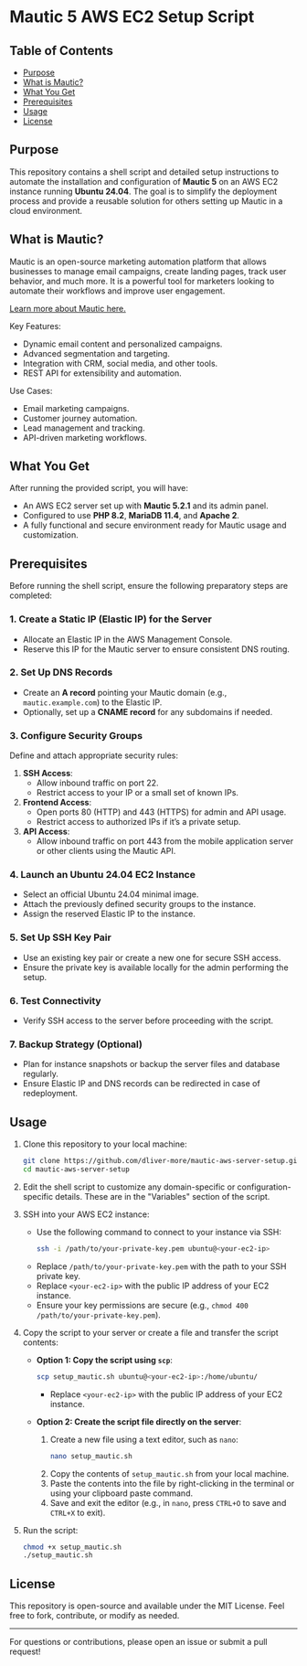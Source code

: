 # Mautic 5 AWS EC2 Setup Script

## Table of Contents
- [Purpose](#purpose)
- [What is Mautic?](#what-is-mautic)
- [What You Get](#what-you-get)
- [Prerequisites](#prerequisites)
- [Usage](#usage)
- [License](#license)

## Purpose
This repository contains a shell script and detailed setup instructions to automate the installation and configuration of **Mautic 5** on an AWS EC2 instance running **Ubuntu 24.04**. The goal is to simplify the deployment process and provide a reusable solution for others setting up Mautic in a cloud environment.

## What is Mautic?
Mautic is an open-source marketing automation platform that allows businesses to manage email campaigns, create landing pages, track user behavior, and much more. It is a powerful tool for marketers looking to automate their workflows and improve user engagement.

[Learn more about Mautic here.](https://www.mautic.org)

Key Features:
- Dynamic email content and personalized campaigns.
- Advanced segmentation and targeting.
- Integration with CRM, social media, and other tools.
- REST API for extensibility and automation.

Use Cases:
- Email marketing campaigns.
- Customer journey automation.
- Lead management and tracking.
- API-driven marketing workflows.

## What You Get
After running the provided script, you will have:
- An AWS EC2 server set up with **Mautic 5.2.1** and its admin panel.
- Configured to use **PHP 8.2**, **MariaDB 11.4**, and **Apache 2**.
- A fully functional and secure environment ready for Mautic usage and customization.

## Prerequisites
Before running the shell script, ensure the following preparatory steps are completed:

### 1. Create a Static IP (Elastic IP) for the Server
- Allocate an Elastic IP in the AWS Management Console.
- Reserve this IP for the Mautic server to ensure consistent DNS routing.

### 2. Set Up DNS Records
- Create an **A record** pointing your Mautic domain (e.g., `mautic.example.com`) to the Elastic IP.
- Optionally, set up a **CNAME record** for any subdomains if needed.

### 3. Configure Security Groups
Define and attach appropriate security rules:
1. **SSH Access**:
   - Allow inbound traffic on port 22.
   - Restrict access to your IP or a small set of known IPs.
2. **Frontend Access**:
   - Open ports 80 (HTTP) and 443 (HTTPS) for admin and API usage.
   - Restrict access to authorized IPs if it’s a private setup.
3. **API Access**:
   - Allow inbound traffic on port 443 from the mobile application server or other clients using the Mautic API.

### 4. Launch an Ubuntu 24.04 EC2 Instance
- Select an official Ubuntu 24.04 minimal image.
- Attach the previously defined security groups to the instance.
- Assign the reserved Elastic IP to the instance.

### 5. Set Up SSH Key Pair
- Use an existing key pair or create a new one for secure SSH access.
- Ensure the private key is available locally for the admin performing the setup.

### 6. Test Connectivity
- Verify SSH access to the server before proceeding with the script.

### 7. Backup Strategy (Optional)
- Plan for instance snapshots or backup the server files and database regularly.
- Ensure Elastic IP and DNS records can be redirected in case of redeployment.

## Usage
1. Clone this repository to your local machine:
   ```bash
   git clone https://github.com/dliver-more/mautic-aws-server-setup.git
   cd mautic-aws-server-setup
   ```

2. Edit the shell script to customize any domain-specific or configuration-specific details. These are in the "Variables" section of the script.

3. SSH into your AWS EC2 instance:
   - Use the following command to connect to your instance via SSH:
     ```bash
     ssh -i /path/to/your-private-key.pem ubuntu@<your-ec2-ip>
     ```
   - Replace `/path/to/your-private-key.pem` with the path to your SSH private key.
   - Replace `<your-ec2-ip>` with the public IP address of your EC2 instance.
   - Ensure your key permissions are secure (e.g., `chmod 400 /path/to/your-private-key.pem`).

4. Copy the script to your server or create a file and transfer the script contents:
   - **Option 1: Copy the script using `scp`**:
     ```bash
     scp setup_mautic.sh ubuntu@<your-ec2-ip>:/home/ubuntu/
     ```
     - Replace `<your-ec2-ip>` with the public IP address of your EC2 instance.
   
   - **Option 2: Create the script file directly on the server**:
     1. Create a new file using a text editor, such as `nano`:
        ```bash
        nano setup_mautic.sh
        ```
     2. Copy the contents of `setup_mautic.sh` from your local machine.
     3. Paste the contents into the file by right-clicking in the terminal or using your clipboard paste command.
     4. Save and exit the editor (e.g., in `nano`, press `CTRL+O` to save and `CTRL+X` to exit).

5. Run the script:
   ```bash
   chmod +x setup_mautic.sh
   ./setup_mautic.sh
   ```

## License
This repository is open-source and available under the MIT License. Feel free to fork, contribute, or modify as needed.

---
For questions or contributions, please open an issue or submit a pull request!
